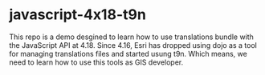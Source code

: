 # javascript-4x18-t9n
This repo is a demo desgined to learn how to use translations bundle with the JavaScript API at 4.18. Since 4.16, Esri has dropped using dojo as a tool for managing translations files and started usung t9n. Which means, we need to learn how to use this tools as GIS developer.

